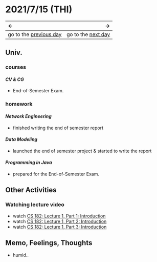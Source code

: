 # 2021/7/15 (THI)
|←|→|
|:---|---:|
go to the [previous day](./14th.md) | go to the [next day](./16th.md)

## Univ.
### courses
#### *CV & CG*
- End-of-Semester Exam.

### homework
#### *Network Engineering*
- finished writing the end of semester report

#### *Data Modeling*
- launched the end of semester project & started to write the report

#### *Programming in Java*
- prepared for the End-of-Semester Exam.

## Other Activities

### Watching lecture video
- watch [CS 182: Lecture 1, Part 1: Introduction](https://www.youtube.com/watch?v=rSY1pVGdZ4I&list=PL_iWQOsE6TfVmKkQHucjPAoRtIJYt8a5A&index=1)
- watch [CS 182: Lecture 1, Part 2: Introduction](https://www.youtube.com/watch?v=FHsGHxQYxvc&list=PL_iWQOsE6TfVmKkQHucjPAoRtIJYt8a5A&index=2)
- watch [CS 182: Lecture 1, Part 3: Introduction](https://www.youtube.com/watch?v=s2B0c_o_rbw&list=PL_iWQOsE6TfVmKkQHucjPAoRtIJYt8a5A&index=3)

## Memo, Feelings, Thoughts
- humid..
